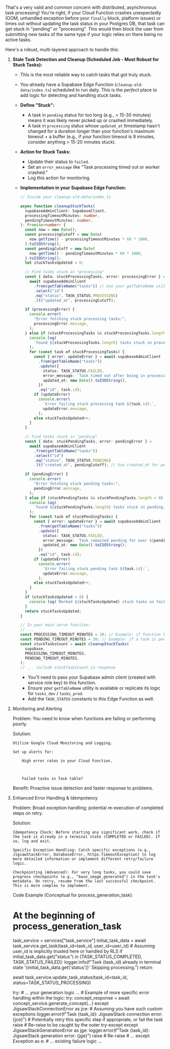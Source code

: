 That's a very valid and common concern with distributed, asynchronous task processing! You're right, if your Cloud Function crashes unexpectedly (OOM, unhandled exception before your `finally` block, platform issues) or times out without updating the task status in your Postgres DB, that task can get stuck in "pending" or "processing". This would then block the user from submitting new tasks of the same type if your logic relies on there being no active tasks.

Here's a robust, multi-layered approach to handle this:

1.  **Stale Task Detection and Cleanup (Scheduled Job - Most Robust for Stuck Tasks):**

    - This is the most reliable way to catch tasks that got truly stuck.
    - You already have a Supabase Edge Function (`cleanup-old-data/index.ts`) scheduled to run daily. This is the _perfect_ place to add logic for detecting and handling stuck tasks.
    - **Define "Stuck":**
      - A task in `pending` status for too long (e.g., > 15-30 minutes) means it was likely never picked up or crashed immediately.
      - A task in `processing` status whose `updated_at` timestamp hasn't changed for a duration longer than your function's maximum timeout + a buffer (e.g., if your function timeout is 9 minutes, consider anything > 15-20 minutes stuck).
    - **Action for Stuck Tasks:**

      - Update their status to `failed`.
      - Set an `error_message` like "Task processing timed out or worker crashed."
      - Log this action for monitoring.

    - **Implementation in your Supabase Edge Function:**

      ```typescript
      // Inside your cleanup-old-data/index.ts

      async function cleanupStuckTasks(
        supabaseAdminClient: SupabaseClient,
        processingTimeoutMinutes: number,
        pendingTimeoutMinutes: number,
      ): Promise<number> {
        const now = new Date();
        const processingCutoff = new Date(
          now.getTime() - processingTimeoutMinutes * 60 * 1000,
        ).toISOString();
        const pendingCutoff = new Date(
          now.getTime() - pendingTimeoutMinutes * 60 * 1000,
        ).toISOString();
        let stuckTasksUpdated = 0;

        // Find tasks stuck in "processing"
        const { data: stuckProcessingTasks, error: processingError } =
          await supabaseAdminClient
            .from(getTableName("tasks")) // Use your getTableName utility
            .select("id")
            .eq("status", TASK_STATUS.PROCESSING)
            .lt("updated_at", processingCutoff);

        if (processingError) {
          console.error(
            "Error fetching stuck processing tasks:",
            processingError.message,
          );
        } else if (stuckProcessingTasks && stuckProcessingTasks.length > 0) {
          console.log(
            `Found ${stuckProcessingTasks.length} tasks stuck in processing.`,
          );
          for (const task of stuckProcessingTasks) {
            const { error: updateError } = await supabaseAdminClient
              .from(getTableName("tasks"))
              .update({
                status: TASK_STATUS.FAILED,
                error_message: `Task timed out after being in processing for over ${processingTimeoutMinutes} minutes.`,
                updated_at: new Date().toISOString(),
              })
              .eq("id", task.id);
            if (updateError)
              console.error(
                `Error failing stuck processing task ${task.id}:`,
                updateError.message,
              );
            else stuckTasksUpdated++;
          }
        }

        // Find tasks stuck in "pending"
        const { data: stuckPendingTasks, error: pendingError } =
          await supabaseAdminClient
            .from(getTableName("tasks"))
            .select("id")
            .eq("status", TASK_STATUS.PENDING)
            .lt("created_at", pendingCutoff); // Use created_at for pending tasks

        if (pendingError) {
          console.error(
            "Error fetching stuck pending tasks:",
            pendingError.message,
          );
        } else if (stuckPendingTasks && stuckPendingTasks.length > 0) {
          console.log(
            `Found ${stuckPendingTasks.length} tasks stuck in pending.`,
          );
          for (const task of stuckPendingTasks) {
            const { error: updateError } = await supabaseAdminClient
              .from(getTableName("tasks"))
              .update({
                status: TASK_STATUS.FAILED,
                error_message: `Task remained pending for over ${pendingTimeoutMinutes} minutes and was not picked up.`,
                updated_at: new Date().toISOString(),
              })
              .eq("id", task.id);
            if (updateError)
              console.error(
                `Error failing stuck pending task ${task.id}:`,
                updateError.message,
              );
            else stuckTasksUpdated++;
          }
        }
        if (stuckTasksUpdated > 0) {
          console.log(`Marked ${stuckTasksUpdated} stuck tasks as failed.`);
        }
        return stuckTasksUpdated;
      }

      // In your main serve function:
      // ...
      const PROCESSING_TIMEOUT_MINUTES = 20; // Example: if function timeout is 9 min, allow 20 min.
      const PENDING_TIMEOUT_MINUTES = 30; // Example: if a task is pending for 30 min, something is wrong.
      const stuckTasksCount = await cleanupStuckTasks(
        supabase,
        PROCESSING_TIMEOUT_MINUTES,
        PENDING_TIMEOUT_MINUTES,
      );
      // ... include stuckTasksCount in response
      ```

      - You'll need to pass your Supabase admin client (created with service role key) to this function.
      - Ensure your `getTableName` utility is available or replicate its logic for `tasks_dev` / `tasks_prod`.
      - Add the `TASK_STATUS` constants to this Edge Function as well.

2.  Monitoring and Alerting

    Problem: You need to know when functions are failing or performing poorly.

    Solution:

        Utilize Google Cloud Monitoring and Logging.

        Set up alerts for:

            High error rates in your Cloud Function.



            Failed tasks in Task table?

    Benefit: Proactive issue detection and faster response to problems.

3.  Enhanced Error Handling & Idempotency

    Problem: Broad exception handling; potential re-execution of completed steps on retry.

    Solution:

        Idempotency Check: Before starting any significant work, check if the task is already in a terminal state (COMPLETED or FAILED). If so, log and exit.

        Specific Exception Handling: Catch specific exceptions (e.g., JigsawStackError, DatabaseError, httpx.TimeoutException) to log more detailed information or implement different retry/failure logic.

        Checkpointing (Advanced): For very long tasks, you could save progress checkpoints (e.g., "base_image_generated") in the task's metadata. On retry, resume from the last successful checkpoint. This is more complex to implement.

    Code Example (Conceptual for process_generation_task):

    # At the beginning of process_generation_task

    task_service = services["task_service"]
    initial_task_data = await task_service.get_task(task_id=task_id, user_id=user_id) # Assuming user_id is implicitly trusted here or handled by RLS
    if initial_task_data.get("status") in [TASK_STATUS_COMPLETED, TASK_STATUS_FAILED]:
    logger.info(f"Task {task_id} already in terminal state '{initial_task_data.get('status')}' Skipping processing.")
    return

    await task_service.update_task_status(task_id=task_id, status=TASK_STATUS_PROCESSING)

    try: # ... your generation logic ... # Example of more specific error handling within the logic:
    try:
    concept_response = await concept_service.generate_concept(...)
    except JigsawStackConnectionError as jce: # Assuming you have such custom exceptions
    logger.error(f"Task {task_id}: JigsawStack connection error: {jce}") # Potentially retry this specific step if appropriate, or fail the task
    raise # Re-raise to be caught by the outer try-except
    except JigsawStackGenerationError as jge:
    logger.error(f"Task {task_id}: JigsawStack generation error: {jge}")
    raise # Re-raise # ...
    except Exception as e: # ... existing failure logic ...
